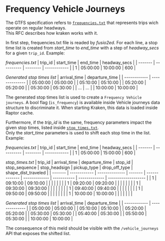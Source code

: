 # Frequency Vehicle Journeys

The GTFS specification refers to [`frequencies.txt`](https://gtfs.org/reference/static#frequenciestxt)
that represents trips wich operate on regular headways.<br/>
This RFC describes how kraken works with it.

In first step, frequencies.txt file is readed by *fusio2ed*. For each line, a stop time list is created from
*start_time* to *end_time* with a step of *headway_secs* for a given `trip_id`. Example:

*frequencies.txt*
| trip_id | start_time | end_time | headway_secs |
| ------- | ---------- | -------- | ------------ |
| 1       | 05:00:00   | 10:00:00 | 600          |

*Generated stop times list*
| arrival_time | departure_time |
| ------------ | -------------- |
| 05:00:00     | 05:00:00       |
| 05:10:00     | 05:10:00       |
| 05:20:00     | 05:20:00       |
| 05:30:00     | 05:30:00       |
| ...          | ...            |
| 10:00:00     | 10:00:00       |


The generated stop times list is used to create a `Frequency Vehicle journeys`. A bool flag (`is_frequency`) is available inside
Vehicle journeys data structure to discriminate it. When starting Kraken, this data is loaded inside Raptor cache.

Furthermore, if the *trip_id* is the same, frequency parameters impact the given stop times, listed inside
[`stop_times.txt`](https://gtfs.org/reference/static/#stop_timestxt).<br/>
Only the *start_time* parameters is used to shift each stop time in the list. Example:

*frequencies.txt*
| trip_id | start_time | end_time | headway_secs |
| ------- | ---------- | -------- | ------------ |
| 1       | 05:00:00   | 15:00:00 | 600          |

*stop_times.txt*
| trip_id | arrival_time | departure_time | stop_id | stop_sequence | stop_headsign | pickup_type | drop_off_type | shape_dist_traveled |
| ------- | ------------ | -------------- | ------- | ------------- | ------------- | ----------- | ------------- | ------------------- |
| 1       | 09:10:00     | 09:10:00       |         |               |               |             |               |                     |
| 1       | 09:20:00     | 09:20:00       |         |               |               |             |               |                     |
| 1       | 09:30:00     | 09:30:00       |         |               |               |             |               |                     |
| 1       | 09:40:00     | 09:40:00       |         |               |               |             |               |                     |
| 1       | 09:50:00     | 09:50:00       |         |               |               |             |               |                     |
| 1       | 10:00:00     | 10:00:00       |         |               |               |             |               |                     |

*Generated stop times list*
| arrival_time | departure_time |
| ------------ | -------------- |
| 05:00:00     | 05:00:00       |
| 05:10:00     | 05:10:00       |
| 05:20:00     | 05:20:00       |
| 05:30:00     | 05:30:00       |
| 05:40:00     | 05:30:00       |
| 05:50:00     | 05:30:00       |
| 10:00:00     | 10:00:00       |

The consequence of this meld should be visible with the `/vehicle_journeys` API that exposes the shifted list.

